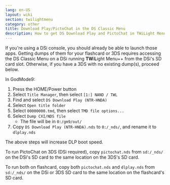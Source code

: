 ```yaml
---
lang: en-US
layout: wiki
section: twilightmenu
category: other
title: Download Play/PictoChat in the DS Classic Menu
description: How to get DS Download Play and PictoChat in TWiLight Menu++'s DS Classic Menu
---
```


If you're using a DSi console, you should already be able to launch those apps.
Getting dumps of them for your flashcard or 3DS requires accessing the DS Classic Menu on a DSi running **TW**i**L**ight Menu++ from the DSi's SD card slot.
Otherwise, if you have a 3DS with no existing dump(s), proceed below.

In GodMode9:
1. Press the HOME/Power button
1. Select `Title Manager`, then select `[1:] NAND / TWL`
1. Find and select `DS Download Play (NTR-HNDA)`
1. Select `Open title folder`
1. Select `00000000.tmd`, then select `TMD file options...`
1. Select `Dump CXI/NDS file`
    - The file will be in `0:/gm9/out/`
1. Copy `DS Download Play (NTR-HNDA).nds` to `0:/_nds/`, and rename it to `dlplay.nds`

The above steps will increase DLP boot speed.

To run PictoChat on 3DS (DSi required), copy `pictochat.nds` from `sd:/_nds/` on the DSi's SD card to the same location on the 3DS's SD card.

To run both on flashcard, copy both `pictochat.nds` and `dlplay.nds` from `sd:/_nds/` on the DSi or 3DS SD card to the same location on the flashcard's SD card.
